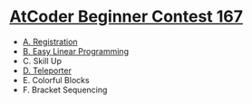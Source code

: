 # [AtCoder Beginner Contest 167](https://atcoder.jp/contests/abc167)

- [A. Registration](https://github.com/wingkwong/atcoder/blob/master/contests/abc167/A.cpp)
- [B. Easy Linear Programming](https://github.com/wingkwong/atcoder/blob/master/contests/abc167/B.cpp)
- C. Skill Up
- [D. Teleporter](https://github.com/wingkwong/atcoder/blob/master/contests/abc167/D.cpp)    
- E. Colorful Blocks
- F. Bracket Sequencing